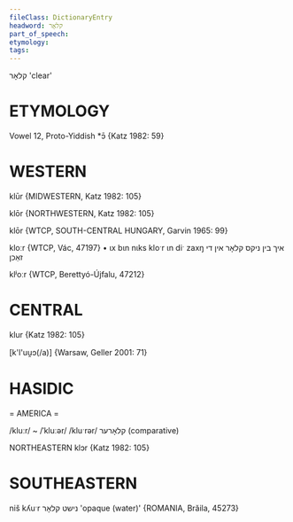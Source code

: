 ```yaml
---
fileClass: DictionaryEntry
headword: קלאָר
part_of_speech: 
etymology: 
tags: 
---
```

קלאָר
'clear'

ETYMOLOGY
===========
Vowel 12, Proto-Yiddish *ɔ̄
{Katz 1982: 59}

WESTERN
========

klūr {MIDWESTERN, Katz 1982: 105}

klōr {NORTHWESTERN, Katz 1982: 105}

klōr {WTCP, SOUTH-CENTRAL HUNGARY, Garvin 1965: 99}

kloːr {WTCP, Vác, 47197}
	•	ɩx bɩn nɩks kloˑr ɩn diˑ zaxŋ איך בין ניקס קלאָר אין די זאַכן

klʲoːr {WTCP, Berettyó-Újfalu, 47212}

CENTRAL
========

klur {Katz 1982: 105}

[k'l'uu̯ɔ(/a)] {Warsaw, Geller 2001: 71}

HASIDIC
=======
= AMERICA = 

/kluːr/ ~ /ˈkluːər/
/kluˑrər/ קלאָרער (comparative)

NORTHEASTERN
klɔr {Katz 1982: 105}

SOUTHEASTERN
==============

niš kʎuˑr נישט קלאָר 'opaque (water)' {ROMANIA, Brăila, 45273}
